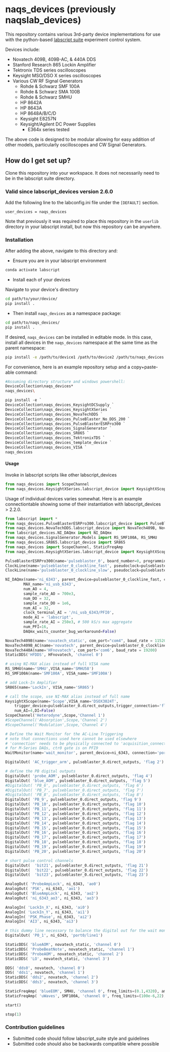 # naqs_devices (previously naqslab_devices) #

This repository contains various 3rd-party device implementations for use with
the python-based [labscript suite](https://labscriptsuite.org/en/latest/)
experiment control system.

Devices include:

* Novatech 409B, 409B-AC, & 440A DDS
* Stanford Research 865 Lockin Amplifier
* Tektronix TDS series oscilloscopes
* Keysight MSO/DSO X series oscilloscopes
* Various CW RF Signal Generators
  * Rohde & Schwarz SMF 100A
  * Rohde & Schwarz SMA 100B
  * Rohde & Schwarz SMHU
  * HP 8642A
  * HP 8643A
  * HP 8648A/B/C/D
  * Keysight E8257N
  * Keysight/Agilent DC Power Supplies
    * E364x series tested

The above code is designed to be modular allowing for easy addition of other
models, particularly oscilloscopes and CW Signal Generators.

## How do I get set up? ##

Clone this repository into your workspace.
It does not necessarily need to be in the labscript suite directory.

### Valid since labscript\_devices version 2.6.0 ###

Add the following line to the labconfig.ini file under the `[DEFAULT]` section.

```text
user_devices = naqs_devices
```

Note that previously it was required to place this repository in the `userlib`
directory in your labscript install, but now this repository can be anywhere.

### Installation ###

After adding the above, navigate to this directory and:

* Ensure you are in your labscript environment

```bash
conda activate labscript
```

* Install each of your devices

Navigate to your device's directory

```bash
cd path/to/your/device/
pip install .
```

* Then install `naqs_devices` as a namespace package:

```bash
cd path/to/naqs_devices/
pip install .
```

If desired, `naqs_devices` can be installed in editable mode. In this case,
install all devices in the `naqs_devices` namespace at the same time as the
parent namespace:

```bash
pip install -e /path/to/device1 /path/to/device2 /path/to/naqs_devices
```

For convenience, here is an example repository setup and a copy+paste-able
command:

```bash
#Assuming directory structure and windows powershell:
DeviceCollection\naqs_devices*
naqs_devices\
```

```powershell
pip install -e `
DeviceCollection\naqs_devices_KeysightDCSupply `
DeviceCollection\naqs_devices_KeysightXSeries `
DeviceCollection\naqs_devices_NovaTechDDS `
DeviceCollection\naqs_devices_PulseBlaster_No_DDS_200 `
DeviceCollection\naqs_devices_PulseBlasterESRPro300 `
DeviceCollection\naqs_devices_SignalGenerator `
DeviceCollection\naqs_devices_SR865 `
DeviceCollection\naqs_devices_TektronixTDS `
DeviceCollection\naqs_devices_template_device `
DeviceCollection\naqs_devices_VISA `
naqs_devices
```

#### Usage ####

Invoke in labscript scripts like other labscript\_devices

```python
from naqs_devices import ScopeChannel
from naqs_devices.KeysightXSeries.labscript_device import KeysightXScope
```

Usage of individual devices varies somewhat.
Here is an example connectiontable showing some of their instantiation with
labscript_devices > 2.2.0.

```python
from labscript import *
from naqs_devices.PulseBlasterESRPro300.labscript_device import PulseBlasterESRPro300
from naqs_devices.NovaTechDDS.labscript_device import NovaTech409B, NovaTech409B_AC, NovaTech440A
from labscript_devices.NI_DAQmx import NI_DAQmx
from naqs_devices.SignalGenerator.Models import RS_SMF100A, RS_SMHU
from naqs_devices.SR865.labscript_device import SR865
from naqs_devices import ScopeChannel, StaticFreqAmp
from naqs_devices.KeysightXSeries.labscript_device import KeysightXScope

PulseBlasterESRPro300(name='pulseblaster_0', board_number=0, programming_scheme='pb_start/BRANCH')
ClockLine(name='pulseblaster_0_clockline_fast', pseudoclock=pulseblaster_0.pseudoclock, connection='flag 0')
ClockLine(name='pulseblaster_0_clockline_slow', pseudoclock=pulseblaster_0.pseudoclock, connection='flag 1')

NI_DAQmx(name='ni_6343', parent_device=pulseblaster_0_clockline_fast, clock_terminal='/ni_usb_6343/PFI0',
        MAX_name='ni_usb_6343',
        num_AO = 4,
        sample_rate_AO = 700e3,
        num_DO = 32,
        sample_rate_DO = 1e6,
        num_AI = 32,
        clock_terminal_AI = '/ni_usb_6343/PFI0',
        mode_AI = 'labscript',
        sample_rate_AI = 250e3, # 500 kS/s max aggregate
        num_PFI=16,
        DAQmx_waits_counter_bug_workaround=False)

NovaTech409B(name='novatech_static', com_port="com4", baud_rate = 115200, phase_mode='aligned')
NovaTech409B_AC(name='novatech', parent_device=pulseblaster_0_clockline_slow, com_port="com3", update_mode='asynchronous', phase_mode='aligned', baud_rate = 115200)
NovaTech440A(name='HFnovatech', com_port='com6', baud_rate = 19200)
StaticDDS('HFDDS', HFnovatech, 'channel 0')

# using NI-MAX alias instead of full VISA name
RS_SMHU(name='SMHU',VISA_name='SMHU58')
RS_SMF100A(name='SMF100A', VISA_name='SMF100A')

# add Lock-In Amplifier
SR865(name='LockIn', VISA_name='SR865')

# call the scope, use NI-MAX alias instead of full name
KeysightXScope(name='Scope',VISA_name='DSOX3024T',
    trigger_device=pulseblaster_0.direct_outputs,trigger_connection='flag 3',
    num_AI=4,DI=False)
ScopeChannel('Heterodyne',Scope,'Channel 1')
#ScopeChannel('Absorption',Scope,'Channel 2')
#ScopeChannel('Modulation',Scope,'Channel 4')

# Define the Wait Monitor for the AC-Line Triggering
# note that connections used here cannot be used elsewhere
# 'connection' needs to be physically connected to 'acquisition_connection'
# for M-Series DAQs, ctr0 gate is on PFI9
WaitMonitor(name='wait_monitor', parent_device=ni_6343, connection='port0/line0', acquisition_device=ni_6343, acquisition_connection='ctr0', timeout_device=ni_6343, timeout_connection='PFI1')

DigitalOut( 'AC_trigger_arm', pulseblaster_0.direct_outputs, 'flag 2')

# define the PB digital outputs
DigitalOut( 'probe_AOM', pulseblaster_0.direct_outputs, 'flag 4')
DigitalOut( 'blue_AOM', pulseblaster_0.direct_outputs, 'flag 5')
#DigitalOut( 'PB_6', pulseblaster_0.direct_outputs, 'flag 6')
#DigitalOut( 'PB_7', pulseblaster_0.direct_outputs, 'flag 7')
#DigitalOut( 'PB_8', pulseblaster_0.direct_outputs, 'flag 8')
DigitalOut( 'PB_9', pulseblaster_0.direct_outputs, 'flag 9')
DigitalOut( 'PB_10', pulseblaster_0.direct_outputs, 'flag 10')
DigitalOut( 'PB_11', pulseblaster_0.direct_outputs, 'flag 11')
DigitalOut( 'PB_12', pulseblaster_0.direct_outputs, 'flag 12')
DigitalOut( 'PB_13', pulseblaster_0.direct_outputs, 'flag 13')
DigitalOut( 'PB_14', pulseblaster_0.direct_outputs, 'flag 14')
DigitalOut( 'PB_15', pulseblaster_0.direct_outputs, 'flag 15')
DigitalOut( 'PB_16', pulseblaster_0.direct_outputs, 'flag 16')
DigitalOut( 'PB_17', pulseblaster_0.direct_outputs, 'flag 17')
DigitalOut( 'PB_18', pulseblaster_0.direct_outputs, 'flag 18')
DigitalOut( 'PB_19', pulseblaster_0.direct_outputs, 'flag 19')
DigitalOut( 'PB_20', pulseblaster_0.direct_outputs, 'flag 20')

# short pulse control channels
DigitalOut(  'bit21', pulseblaster_0.direct_outputs, 'flag 21')
DigitalOut(  'bit22', pulseblaster_0.direct_outputs, 'flag 22')
DigitalOut(  'bit23', pulseblaster_0.direct_outputs, 'flag 23')

AnalogOut( 'ProbeAmpLock', ni_6343, 'ao0')
AnalogOut( 'PSK', ni_6343, 'ao1')
AnalogOut( 'BlueAmpLock', ni_6343, 'ao2')
AnalogOut( 'ni_6343_ao3', ni_6343, 'ao3')

AnalogIn( 'LockIn_X', ni_6343, 'ai0')
AnalogIn( 'LockIn_Y', ni_6343, 'ai1')
AnalogIn( 'PSK_Phase', ni_6343, 'ai2')
AnalogIn( 'AI3', ni_6343, 'ai3')

# this dummy line necessary to balance the digital out for the wait monitor
DigitalOut( 'P0_1', ni_6343, 'port0/line1')

StaticDDS( 'blueAOM', novatech_static, 'channel 0')
StaticDDS( 'ProbeBeatNote', novatech_static, 'channel 1')
StaticDDS( 'ProbeAOM', novatech_static, 'channel 2')
StaticDDS( 'LO', novatech_static, 'channel 3')

DDS( 'dds0', novatech, 'channel 0')
DDS( 'dds1', novatech, 'channel 1')
StaticDDS( 'dds2', novatech, 'channel 2')
StaticDDS( 'dds3', novatech, 'channel 3')

StaticFreqAmp( 'blueEOM', SMHU, 'channel 0', freq_limits=(0.1,4320), amp_limits=(-140,13))
StaticFreqAmp( 'uWaves', SMF100A, 'channel 0', freq_limits=(100e-6,22), amp_limits=(-26,18))

start()

stop(1)
```

### Contribution guidelines ###

* Submitted code should follow labscript\_suite style and guidelines
* Submitted code should also be backwards compatible where possible
